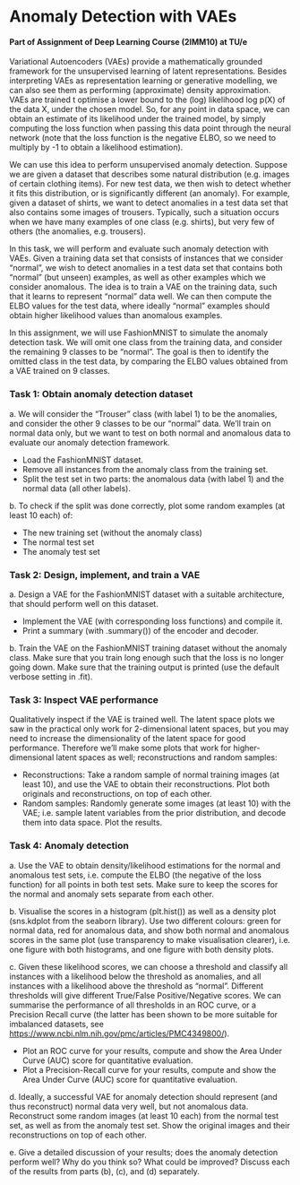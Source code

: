 # Anomaly Detection with VAEs

#### Part of Assignment of Deep Learning Course (2IMM10) at TU/e

Variational Autoencoders (VAEs) provide a mathematically grounded framework for the unsupervised learning of latent representations. Besides interpreting VAEs as representation learning or generative modelling, we can also see them as performing (approximate) density approximation. VAEs are trained t optimise a lower bound to the (log) likelihood log p(X) of the data X, under the chosen model. So, for any point in data space, we can obtain an estimate of its likelihood under the trained model, by simply computing the loss function when passing this data point through the neural network (note that the loss function is the negative ELBO, so we need to multiply by -1 to obtain a likelihood estimation).

We can use this idea to perform unsupervised anomaly detection. Suppose we are given a dataset that describes some natural distribution (e.g. images of certain clothing items). For new test data, we then wish to detect whether it fits this distribution, or is significantly different (an anomaly). For example, given a dataset of shirts, we want to detect anomalies in a test data set that also contains some images of trousers. Typically, such a situation occurs when we have many examples of one class (e.g. shirts), but very few of others (the anomalies, e.g. trousers).

In this task, we will perform and evaluate such anomaly detection with VAEs. Given a training data set that consists of instances that we consider “normal”, we wish to detect anomalies in a test data set that contains both “normal” (but unseen) examples, as well as other examples which we consider anomalous. The idea is to train a VAE on the training data, such that it learns to represent “normal” data well. We can then compute the ELBO values for the test data, where ideally “normal” examples should obtain higher likelihood values than anomalous examples.

In this assignment, we will use FashionMNIST to simulate the anomaly detection task. We will omit one class from the training data, and consider the remaining 9 classes to be “normal”. The goal is then to identify the omitted class in the test data, by comparing the ELBO values obtained from a VAE trained on 9 classes.

### Task 1: Obtain anomaly detection dataset

a.  We will consider the “Trouser” class (with label 1) to be the anomalies, and consider the other 9 classes to be our “normal” data. We’ll train on normal data only, but we want to test on both normal and anomalous data to evaluate our anomaly detection framework.

* Load the FashionMNIST dataset.
* Remove all instances from the anomaly class from the training set.
*  Split the test set in two parts: the anomalous data (with label 1) and the normal data (all other labels).

b. To check if the split was done correctly, plot some random examples (at least 10 each) of:

* The new training set (without the anomaly class)
* The normal test set
* The anomaly test set

### Task 2: Design, implement, and train a VAE

a. Design a VAE for the FashionMNIST dataset with a suitable architecture, that should perform well on this dataset.

* Implement the VAE (with corresponding loss functions) and compile it.
* Print a summary (with .summary()) of the encoder and decoder.

b. Train the VAE on the FashionMNIST training dataset without the anomaly class. Make sure that you train long enough such that the loss is no longer going down. Make sure that the training output is printed (use the default verbose setting in .fit).

### Task 3: Inspect VAE performance

Qualitatively inspect if the VAE is trained well. The latent space plots we saw in the practical only work for 2-dimensional latent spaces, but you may need to increase the dimensionality of the latent space for good performance. Therefore we’ll make some plots that work for higher-dimensional latent spaces as well; reconstructions and random samples:

* Reconstructions: Take a random sample of normal training images (at least 10), and use the VAE to obtain their reconstructions. Plot both originals and reconstructions, on top of each other.
* Random samples: Randomly generate some images (at least 10) with the VAE; i.e. sample latent variables from the prior distribution, and decode them into data space. Plot the results.

### Task 4: Anomaly detection

a. Use the VAE to obtain density/likelihood estimations for the normal and anomalous test sets, i.e. compute the ELBO (the negative of the loss function) for all points in both test sets. Make sure to keep the scores for the normal and anomaly sets separate from each other.

b. Visualise the scores in a histogram (plt.hist()) as well as a density plot (sns.kdplot from the seaborn library). Use two different colours: green for normal data, red for anomalous data, and show both normal and anomalous scores in the same plot (use transparency to make visualisation clearer), i.e. one figure with both histograms, and one figure with both density plots.

c.  Given these likelihood scores, we can choose a threshold and classify all instances with a likelihood below the threshold as anomalies, and all instances with a likelihood above the threshold as “normal”. Different thresholds will give different True/False Positive/Negative scores. We can summarise the performance of all thresholds in an ROC curve, or a Precision Recall curve (the latter has been shown to be more suitable for imbalanced datasets, see https://www.ncbi.nlm.nih.gov/pmc/articles/PMC4349800/).

* Plot an ROC curve for your results, compute and show the Area Under Curve (AUC) score for quantitative evaluation.
* Plot a Precision-Recall curve for your results, compute and show the Area Under Curve (AUC) score for quantitative evaluation.

d. Ideally, a successful VAE for anomaly detection should represent (and thus reconstruct) normal data very well, but not anomalous data. Reconstruct some random images (at least 10 each) from the normal test set, as well as from the anomaly test set. Show the original images and their reconstructions on top of each other.

e. Give a detailed discussion of your results; does the anomaly detection perform well? Why do you think so? What could be improved? Discuss each of the results from parts (b), (c), and (d) separately.





